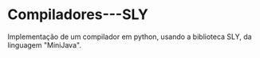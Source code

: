 # Compiladores---SLY
Implementação de um compilador em python, usando a biblioteca SLY, da linguagem "MiniJava".
